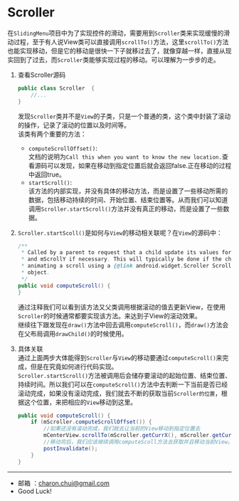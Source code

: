 Scroller
===

在`SlidingMenu`项目中为了实现控件的滑动，需要用到`Scroller`类来实现缓慢的滑动过程，至于有人说View类可以直接调用`scrollTo()`方法，这里`scrollTo()`方法也能实现移动，但是它的移动是很快一下子就移过去了，就像穿越一样，直接从现实回到了过去，而`Scroller`类能够实现过程的移动。可以理解为一步步的走。    

1. 查看Scroller源码
    ```java
    public class Scroller  {
    	//...
    }
    ```
    发现`Scroller`类并不是`View`的子类，只是一个普通的类，这个类中封装了滚动的操作，记录了滚动的位置以及时间等。     
该类有两个重要的方法：
	- `computeScrollOffset()`:    
	    文档的说明为`Call this when you want to know the new location.`查看源码可以发现，如果在移动到指定位置后就会返回false.正在移动的过程中返回true。
	- `startScroll()`:     
	    该方法的内部实现，并没有具体的移动方法，而是设置了一些移动所需的数据，包括移动持续的时间、开始位置、结束位置等。从而我们可以知道调用`Scroller.startScroll()`方法并没有真正的移动，而是设置了一些数据。

2. `Scroller.startScoll()`是如何与`View`的移动相关联呢？在`View`的源码中：
    ```java
    /**
     * Called by a parent to request that a child update its values for mScrollX
     * and mScrollY if necessary. This will typically be done if the child is
     * animating a scroll using a {@link android.widget.Scroller Scroller}
     * object.
     */
    public void computeScroll() {
    }
    ```
    通过注释我们可以看到该方法又父类调用根据滚动的值去更新View，在使用`Scroller`的时候通常都要实现该方法。来达到子View的滚动效果。      
继续往下跟发现在`draw()`方法中回去调用`computeScroll()`，而`draw()`方法会在父布局调用`drawChild()`的时候使用。

3. 具体关联   
    通过上面两步大体能得到`Scroller`与`View`的移动要通过`computeScroll()`来完成，但是在究竟如何进行代码实现。     
    `Scroller.startScroll()`方法被调用后会储存要滚动的起始位置、结束位置、持续时间。所以我们可以在`computeScroll()`方法中去判断一下当前是否已经滚动完成，如果没有滚动完成，我们就去不断的获取当前`Scroller的位置`，根据这个位置，来把相应的`View`移动到这里。
    ```java
    public void computeScroll() {
    	if (mScroller.computeScrollOffset()) {
    		//如果还没有滚动完成，我们就去让当前的View移动到指定位置去
    		mCenterView.scrollTo(mScroller.getCurrX(), mScroller.getCurrY());
    		//移动完后，我们应该继续调用computeScoll方法去获取并且移动当前View。所以我们调用invalidate方法去请求重绘，这样父类就会调用computeScroll
    		postInvalidate();
    	}
    }
    ```

---

- 邮箱 ：charon.chui@gmail.com  
- Good Luck! 
